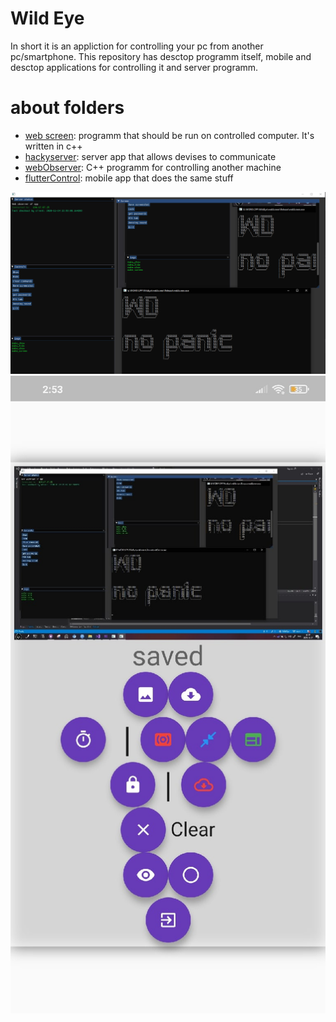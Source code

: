 # Wild Eye
In short it is an appliction for controlling your pc from another pc/smartphone. This repository has desctop programm itself, mobile and desctop applications for controlling it and server programm.

# about folders
 - [web screen](webScreen): programm that should be run on controlled computer. It's written in c++
 - [hackyserver](hackyserver): server app that allows devises to communicate
 - [webObserver](webObserver): C++ programm for controlling another machine
 - [flutterControl](flutterControl): mobile app that does the same stuff

![screenshot1](ex1.png)
![screenshot2](ex2.png)